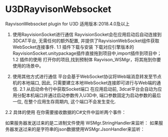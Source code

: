 # U3DRayvisonWebsocket
RayvisonWebsocket plugin for U3D
适用版本:2018.4.0及以上

1. 使用RayvisionSocket进行通信
RayvisionSocket会在应用启动后自动连接到3DCAT平台, 无需任何的额外配置, 并提供了RayvisionWebSocket组件获取WebSocket连接事件.
1.1 插件下载与安装
下载对应引擎版本的RayvisionSocket.unitypackage插件直接拖到项目中,import插件到项目中；
1.2 插件的使用
打开你的项目,找到预制体 Rayvison_WSMgr，将其拖到你要使用的场景中。 
 
2. 使用其他方式进行通信
平台会基于WebSocket协议将Web端消息转发至节点机的本地端口, 因此, 只需要建立本地WebSocket连接即可进行与Web端的通信.
2.1 从启动命令行中获取Socket端口
在应用启动前, 3dcat平台会自动为应用分配本机端口并通过启动参数传入U3D中, 端口参数固定为启动参数的最后一位, 在整个应用生存周期内, 这个端口不会发生变化.
 
2.2 具体的使用
在你需要接收数据的C#文件中监听两个事件：
 
如果服务器发送过来的是二进制文件使用 WSMgr.StringHandler来监听：
如果服务器发送过来的是字符串的json数据使用WSMgr.JsonHandler来监听：
 



